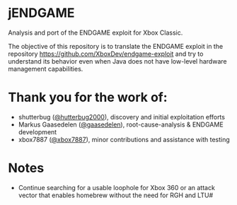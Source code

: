 # jENDGAME
Analysis and port of the ENDGAME exploit for Xbox Classic.

The objective of this repository is to translate the ENDGAME exploit in the repository https://github.com/XboxDev/endgame-exploit and try to understand its behavior even when Java does not have low-level hardware management capabilities.

# Thank you for the work of:
* shutterbug (<a href="https://twitter.com/shutterbug20002">@hutterbug2000</a>), discovery and initial exploitation efforts
* Markus Gaasedelen (<a href="https://twitter.com/gaasedelen">@gaasedelen</a>), root-cause-analysis & ENDGAME development
* xbox7887 (<a href="https://twitter.com/xbox7887">@xbox7887</a>), minor contributions and assistance with testing


# Notes
* Continue searching for a usable loophole for Xbox 360 or an attack vector that enables homebrew without the need for RGH and LTU#
